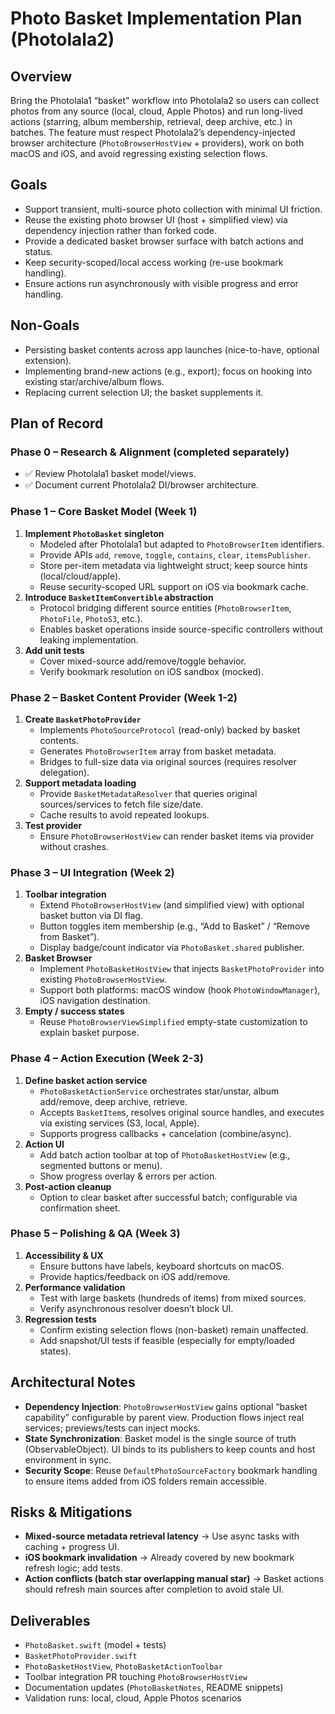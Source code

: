 # Photo Basket Implementation Plan (Photolala2)

## Overview
Bring the Photolala1 “basket” workflow into Photolala2 so users can collect photos from any source (local, cloud, Apple Photos) and run long-lived actions (starring, album membership, retrieval, deep archive, etc.) in batches. The feature must respect Photolala2’s dependency-injected browser architecture (`PhotoBrowserHostView` + providers), work on both macOS and iOS, and avoid regressing existing selection flows.

## Goals
- Support transient, multi-source photo collection with minimal UI friction.
- Reuse the existing photo browser UI (host + simplified view) via dependency injection rather than forked code.
- Provide a dedicated basket browser surface with batch actions and status.
- Keep security-scoped/local access working (re-use bookmark handling).
- Ensure actions run asynchronously with visible progress and error handling.

## Non-Goals
- Persisting basket contents across app launches (nice-to-have, optional extension).
- Implementing brand-new actions (e.g., export); focus on hooking into existing star/archive/album flows.
- Replacing current selection UI; the basket supplements it.

## Plan of Record

### Phase 0 – Research & Alignment (completed separately)
- ✅ Review Photolala1 basket model/views.
- ✅ Document current Photolala2 DI/browser architecture.

### Phase 1 – Core Basket Model (Week 1)
1. **Implement `PhotoBasket` singleton**
   - Modeled after Photolala1 but adapted to `PhotoBrowserItem` identifiers.
   - Provide APIs `add`, `remove`, `toggle`, `contains`, `clear`, `itemsPublisher`.
   - Store per-item metadata via lightweight struct; keep source hints (local/cloud/apple).
   - Reuse security-scoped URL support on iOS via bookmark cache.
2. **Introduce `BasketItemConvertible` abstraction**
   - Protocol bridging different source entities (`PhotoBrowserItem`, `PhotoFile`, `PhotoS3`, etc.).
   - Enables basket operations inside source-specific controllers without leaking implementation.
3. **Add unit tests**
   - Cover mixed-source add/remove/toggle behavior.
   - Verify bookmark resolution on iOS sandbox (mocked).

### Phase 2 – Basket Content Provider (Week 1-2)
1. **Create `BasketPhotoProvider`**
   - Implements `PhotoSourceProtocol` (read-only) backed by basket contents.
   - Generates `PhotoBrowserItem` array from basket metadata.
   - Bridges to full-size data via original sources (requires resolver delegation).
2. **Support metadata loading**
   - Provide `BasketMetadataResolver` that queries original sources/services to fetch file size/date.
   - Cache results to avoid repeated lookups.
3. **Test provider**
   - Ensure `PhotoBrowserHostView` can render basket items via provider without crashes.

### Phase 3 – UI Integration (Week 2)
1. **Toolbar integration**
   - Extend `PhotoBrowserHostView` (and simplified view) with optional basket button via DI flag.
   - Button toggles item membership (e.g., “Add to Basket” / “Remove from Basket”).
   - Display badge/count indicator via `PhotoBasket.shared` publisher.
2. **Basket Browser**
   - Implement `PhotoBasketHostView` that injects `BasketPhotoProvider` into existing `PhotoBrowserHostView`.
   - Support both platforms: macOS window (hook `PhotoWindowManager`), iOS navigation destination.
3. **Empty / success states**
   - Reuse `PhotoBrowserViewSimplified` empty-state customization to explain basket purpose.

### Phase 4 – Action Execution (Week 2-3)
1. **Define basket action service**
   - `PhotoBasketActionService` orchestrates star/unstar, album add/remove, deep archive, retrieve.
   - Accepts `BasketItem`s, resolves original source handles, and executes via existing services (S3, local, Apple).
   - Supports progress callbacks + cancelation (combine/async).
2. **Action UI**
   - Add batch action toolbar at top of `PhotoBasketHostView` (e.g., segmented buttons or menu).
   - Show progress overlay & errors per action.
3. **Post-action cleanup**
   - Option to clear basket after successful batch; configurable via confirmation sheet.

### Phase 5 – Polishing & QA (Week 3)
1. **Accessibility & UX**
   - Ensure buttons have labels, keyboard shortcuts on macOS.
   - Provide haptics/feedback on iOS add/remove.
2. **Performance validation**
   - Test with large baskets (hundreds of items) from mixed sources.
   - Verify asynchronous resolver doesn’t block UI.
3. **Regression tests**
   - Confirm existing selection flows (non-basket) remain unaffected.
   - Add snapshot/UI tests if feasible (especially for empty/loaded states).

## Architectural Notes
- **Dependency Injection**: `PhotoBrowserHostView` gains optional “basket capability” configurable by parent view. Production flows inject real services; previews/tests can inject mocks.
- **State Synchronization**: Basket model is the single source of truth (ObservableObject). UI binds to its publishers to keep counts and host environment in sync.
- **Security Scope**: Reuse `DefaultPhotoSourceFactory` bookmark handling to ensure items added from iOS folders remain accessible.

## Risks & Mitigations
- **Mixed-source metadata retrieval latency** → Use async tasks with caching + progress UI.
- **iOS bookmark invalidation** → Already covered by new bookmark refresh logic; add tests.
- **Action conflicts (batch star overlapping manual star)** → Basket actions should refresh main sources after completion to avoid stale UI.

## Deliverables
- `PhotoBasket.swift` (model + tests)
- `BasketPhotoProvider.swift`
- `PhotoBasketHostView`, `PhotoBasketActionToolbar`
- Toolbar integration PR touching `PhotoBrowserHostView`
- Documentation updates (`PhotoBasketNotes`, README snippets)
- Validation runs: local, cloud, Apple Photos scenarios

